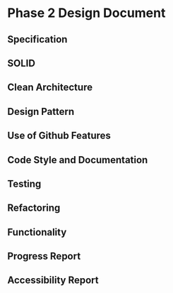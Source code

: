# Phase 2 Design Document
## Specification

## SOLID

## Clean Architecture

## Design Pattern

## Use of Github Features

## Code Style and Documentation

## Testing

## Refactoring

## Functionality

## Progress Report

## Accessibility Report
